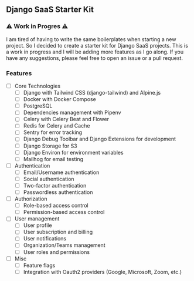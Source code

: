 ## Django SaaS Starter Kit
### ⚠️ Work in Progres ⚠️
I am tired of having to write the same boilerplates when starting a new project. So I decided to create a starter kit for Django SaaS projects. This is a work in progress and I will be adding more features as I go along. If you have any suggestions, please feel free to open an issue or a pull request.

### Features
- [ ] Core Technologies
  - [ ] Django with Tailwind CSS (django-tailwind) and Alpine.js
  - [ ] Docker with Docker Compose
  - [ ] PostgreSQL
  - [ ] Dependencies management with Pipenv
  - [ ] Celery with Celery Beat and Flower
  - [ ] Redis for Celery and Cache
  - [ ] Sentry for error tracking
  - [ ] Django Debug Toolbar and Django Extensions for development
  - [ ] Django Storage for S3
  - [ ] Django Environ for environment variables
  - [ ] Mailhog for email testing
- [ ] Authentication
  - [ ] Email/Username authentication
  - [ ] Social authentication
  - [ ] Two-factor authentication
  - [ ] Passwordless authentication
- [ ] Authorization
  - [ ] Role-based access control
  - [ ] Permission-based access control
- [ ] User management
  - [ ] User profile
  - [ ] User subscription and billing
  - [ ] User notifications
  - [ ] Organization/Teams management
  - [ ] User roles and permissions
- [ ] Misc
  - [ ] Feature flags
  - [ ] Integration with Oauth2 providers (Google, Microsoft, Zoom, etc.)
